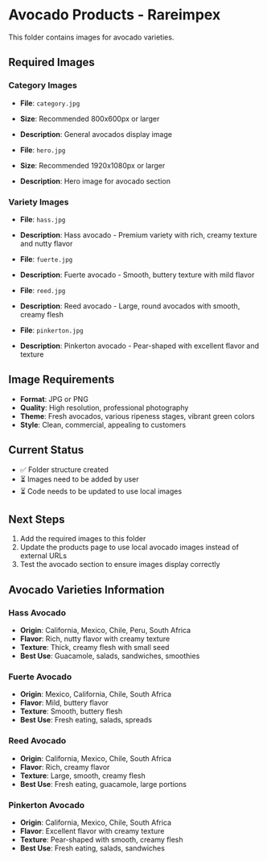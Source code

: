 # Avocado Products - Rareimpex

This folder contains images for avocado varieties.

## Required Images

### Category Images
- **File**: `category.jpg`
- **Size**: Recommended 800x600px or larger
- **Description**: General avocados display image

- **File**: `hero.jpg`
- **Size**: Recommended 1920x1080px or larger
- **Description**: Hero image for avocado section

### Variety Images
- **File**: `hass.jpg`
- **Description**: Hass avocado - Premium variety with rich, creamy texture and nutty flavor

- **File**: `fuerte.jpg`
- **Description**: Fuerte avocado - Smooth, buttery texture with mild flavor

- **File**: `reed.jpg`
- **Description**: Reed avocado - Large, round avocados with smooth, creamy flesh

- **File**: `pinkerton.jpg`
- **Description**: Pinkerton avocado - Pear-shaped with excellent flavor and texture

## Image Requirements

- **Format**: JPG or PNG
- **Quality**: High resolution, professional photography
- **Theme**: Fresh avocados, various ripeness stages, vibrant green colors
- **Style**: Clean, commercial, appealing to customers

## Current Status

- ✅ Folder structure created
- ⏳ Images need to be added by user
- ⏳ Code needs to be updated to use local images

## Next Steps

1. Add the required images to this folder
2. Update the products page to use local avocado images instead of external URLs
3. Test the avocado section to ensure images display correctly

## Avocado Varieties Information

### Hass Avocado
- **Origin**: California, Mexico, Chile, Peru, South Africa
- **Flavor**: Rich, nutty flavor with creamy texture
- **Texture**: Thick, creamy flesh with small seed
- **Best Use**: Guacamole, salads, sandwiches, smoothies

### Fuerte Avocado
- **Origin**: Mexico, California, Chile, South Africa
- **Flavor**: Mild, buttery flavor
- **Texture**: Smooth, buttery flesh
- **Best Use**: Fresh eating, salads, spreads

### Reed Avocado
- **Origin**: California, Mexico, Chile, South Africa
- **Flavor**: Rich, creamy flavor
- **Texture**: Large, smooth, creamy flesh
- **Best Use**: Fresh eating, guacamole, large portions

### Pinkerton Avocado
- **Origin**: California, Mexico, Chile, South Africa
- **Flavor**: Excellent flavor with creamy texture
- **Texture**: Pear-shaped with smooth, creamy flesh
- **Best Use**: Fresh eating, salads, sandwiches
